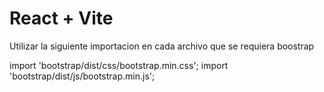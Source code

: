# React + Vite


Utilizar la siguiente importacion en cada archivo que se requiera boostrap 

import 'bootstrap/dist/css/bootstrap.min.css';
import 'bootstrap/dist/js/bootstrap.min.js';